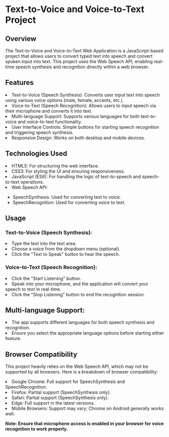 <h1>Text-to-Voice and Voice-to-Text Project</h1>
<h2>Overview</h2>
<p>The Text-to-Voice and Voice-to-Text Web Application is a JavaScript-based project that allows users to convert typed text into speech and convert spoken input into 
text. This project uses the Web Speech API, enabling real-time speech synthesis and recognition directly within a web browser.</p>

<h2>Features</h2>
<li>Text-to-Voice (Speech Synthesis): Converts user input text into speech using various voice options (male, female, accents, etc.).</li>
<li>Voice-to-Text (Speech Recognition): Allows users to input speech via their microphone and converts it into text.</li>
<li>Multi-language Support: Supports various languages for both text-to-voice and voice-to-text functionality.</li>
<li>User Interface Controls: Simple buttons for starting speech recognition and triggering speech synthesis.</li>
<li>Responsive Design: Works on both desktop and mobile devices.</li>
<h2>Technologies Used</h2>
<li>HTML5: For structuring the web interface.</li>
<li>CSS3: For styling the UI and ensuring responsiveness.</li>
<li>JavaScript (ES6): For handling the logic of text-to-speech and speech-to-text operations.</li>
<li>Web Speech API:</li>
<ul>
  <li>SpeechSynthesis: Used for converting text to voice.</li>
  <li>SpeechRecognition: Used for converting voice to text.</li>
</ul>
<h2>Usage</h2>
<h3>Text-to-Voice (Speech Synthesis):</h3>
<li>Type the text into the text area.</li>
<li>Choose a voice from the dropdown menu (optional).</li>
<li>Click the "Text to Speak" button to hear the speech.</li>
<h3>Voice-to-Text (Speech Recognition):</h3>
<li>Click the "Start Listening" button.</li>
<li>Speak into your microphone, and the application will convert your speech to text in real-time.</li>
<li>Click the "Stop Listening" button to end the recognition session.</li>

<h2>Multi-language Support:</h2>
<li>The app supports different languages for both speech synthesis and recognition.</li>
<li>Ensure you select the appropriate language options before starting either feature.</li>
<h2>Browser Compatibility</h2>
<p>This project heavily relies on the Web Speech API, which may not be supported by all browsers. Here is a breakdown of browser compatibility:</p>
<li>Google Chrome: Full support for SpeechSynthesis and SpeechRecognition.</li>
<li>Firefox: Partial support (SpeechSynthesis only).</li>
<li>Safari: Partial support (SpeechSynthesis only).</li>
<li>Edge: Full support in the latest versions.</li>
<li>Mobile Browsers: Support may vary; Chrome on Android generally works well.</li>

<strong>Note: Ensure that microphone access is enabled in your browser for voice recognition to work properly.</strong>
